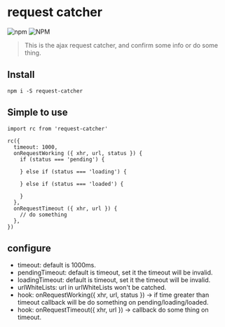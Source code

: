 # request catcher

![npm](https://img.shields.io/npm/v/request-catcher.svg) ![NPM](https://img.shields.io/npm/l/request-catcher.svg)

> This is the ajax request catcher, and confirm some info or do some thing.

## Install

```
npm i -S request-catcher
```

## Simple to use

```
import rc from 'request-catcher'

rc({
  timeout: 1000,
  onRequestWorking ({ xhr, url, status }) {
    if (status === 'pending') {

    } else if (status === 'loading') {

    } else if (status === 'loaded') {

    }
  },
  onRequestTimeout ({ xhr, url }) {
    // do something
  },
})

```

## configure

- timeout: default is 1000ms.
- pendingTimeout: default is timeout, set it the timeout will be invalid.
- loadingTimeout: default is timeout, set it the timeout will be invalid.
- urlWhiteLists: url in urlWhiteLists won't be catched.
- hook: onRequestWorking({ xhr, url, status }) -> if time greater than timeout callback will be do something on pending/loading/loaded.
- hook: onRequestTimeout({ xhr, url }) -> callback do some thing on timeout.

